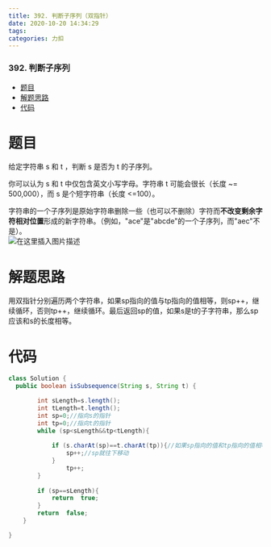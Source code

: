 ```yaml
---
title: 392. 判断子序列（双指针）
date: 2020-10-20 14:34:29
tags: 
categories: 力扣
---
```


<!--more-->

### 392\. 判断子序列

- [题目](#_2)
- [解题思路](#_11)
- [代码](#_15)

# 题目

给定字符串 s 和 t ，判断 s 是否为 t 的子序列。

你可以认为 s 和 t 中仅包含英文小写字母。字符串 t 可能会很长（长度 \~= 500,000），而 s 是个短字符串（长度 \<=100）。

字符串的一个子序列是原始字符串删除一些（也可以不删除）字符而**不改变剩余字符相对位置**形成的新字符串。（例如，"ace"是"abcde"的一个子序列，而"aec"不是）。  
![在这里插入图片描述](https://img-blog.csdnimg.cn/20201020143346698.png#pic_center)

# 解题思路

用双指针分别遍历两个字符串，如果sp指向的值与tp指向的值相等，则sp++，继续循环，否则tp++，继续循环。最后返回sp的值，如果s是t的子字符串，那么sp应该和s的长度相等。

# 代码

```java
class Solution {
  public boolean isSubsequence(String s, String t) {

        int sLength=s.length();
        int tLength=t.length();
        int sp=0;//指向s的指针
        int tp=0;//指向t的指针
        while (sp<sLength&&tp<tLength){
            
            if (s.charAt(sp)==t.charAt(tp)){//如果sp指向的值和tp指向的值相等
                sp++;//sp就往下移动
            }
                tp++;
        }
        
        if (sp==sLength){
            return  true;
        }
        return  false;
    }

}
```